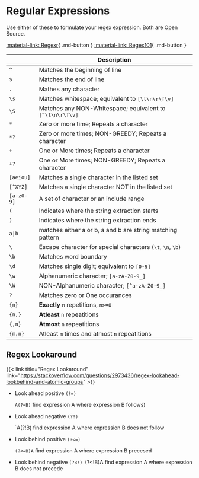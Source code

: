 # Regular Expressions


Use either of these to formulate your regex expression. Both are Open Source.

[:material-link: Regexr](https://regexr.com/){ .md-button }
[:material-link: Regex101](https://regex101.com/">}}){ .md-button }


| | Description |
| --- | --- |
| `^` | Matches the beginning of line |
| `$` | Matches the end of line|
| `.` | Mathes any character |
| `\s` | Matches whitespace; equivalent to `[\t\n\r\f\v]`|
| `\S` | Matches any NON-Whitespace; equivalent to `[^\t\n\r\f\v]`|
| `*` | Zero or more time; Repeats a character |
| `*?` | Zero or more times; NON-GREEDY; Repeats a character |
| `+` | One or More times; Repeats a character |
| `+?` | One or More times; NON-GREEDY; Repeats a character |
| `[aeiou]` | Matches a single character in the listed set |
| `[^XYZ]` | Matches a single character NOT in the listed set |
| `[a-z0-9]` | A set of character or an include range|
| `(` | Indicates where the string extraction starts |
| `)` | Indicates where the string extraction ends |
| `a\|b` | matches either a or b, a and b are string matching pattern |
| `\` | Escape character for special characters (`\t`, `\n`, `\b`) |
| `\b` | Matches word boundary |
| `\d` | Matches single digit; equivalent to `[0-9]` |
| `\w` | Alphanumeric character; `[a-zA-Z0-9_]` |
| `\W` | NON-Alphanumeric character; `[^a-zA-Z0-9_]`|
| `?` | Matches zero or One occurances|
| `{n}` | **Exactly** `n` repetitions, `n>=0` |
| `{n,}` | **Atleast** `n` repeatitions |
| `{,n}` | **Atmost** `n` repeatitions |
| `{m,n}` | Atleast `m` times and atmost `n` repeatitions|

## Regex Lookaround
{{< link title="Regex Lookaround" link="https://stackoverflow.com/questions/2973436/regex-lookahead-lookbehind-and-atomic-groups" >}}
- Look ahead positive `(?=)`

   `A(?=B)` find expression A where expression B follows)
- Look ahead negative `(?!)`

  `A(?!B) find expression A where expression B does not follow
- Look behind positive `(?<=)`

  `(?<=B)A` find expression A where expression B precesed
- Look behind negative `(?<!)
  `(?<!B)A find expression A where expression B does not precede
